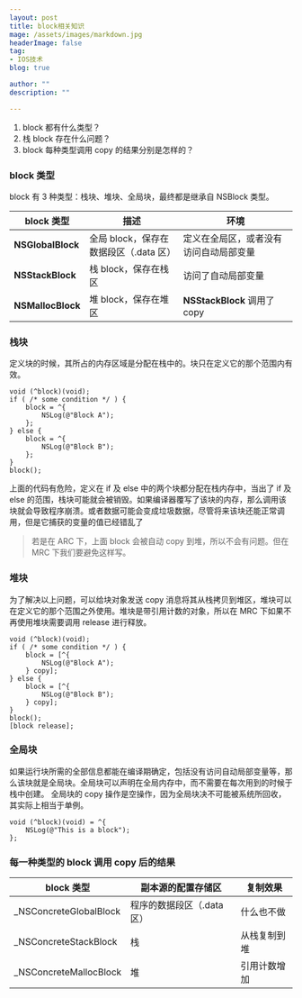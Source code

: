 ```yaml
---
layout: post
title: block相关知识
mage: /assets/images/markdown.jpg
headerImage: false
tag:
- IOS技术
blog: true

author: ""
description: ""

---
```


1. block 都有什么类型？
2. 栈 block 存在什么问题？
3. block 每种类型调用 copy 的结果分别是怎样的？

### block 类型
block 有 3 种类型：栈块、堆块、全局块，最终都是继承自 NSBlock 类型。


| block 类型         | 描述                                | 环境                                  |
|--------------------|-------------------------------------|---------------------------------------|
| __NSGlobalBlock__  | 全局 block，保存在数据段区（.data 区） | 定义在全局区，或者没有访问自动局部变量 |
| __NSStackBlock__   | 栈 block，保存在栈区                 | 访问了自动局部变量                    |
| __NSMallocBlock__  | 堆 block，保存在堆区                 | __NSStackBlock__ 调用了 copy          |

### 栈块
定义块的时候，其所占的内存区域是分配在栈中的。块只在定义它的那个范围内有效。
```objc
void (^block)(void);
if ( /* some condition */ ) {
    block = ^{
        NSLog(@"Block A");
    };
} else {
    block = ^{
        NSLog(@"Block B");
    };
}
block();
```
上面的代码有危险，定义在 if 及 else 中的两个块都分配在栈内存中，当出了 if 及 else 的范围，栈块可能就会被销毁。如果编译器覆写了该块的内存，那么调用该块就会导致程序崩溃。或者数据可能会变成垃圾数据，尽管将来该块还能正常调用，但是它捕获的变量的值已经错乱了

> 若是在 ARC 下，上面 block 会被自动 copy 到堆，所以不会有问题。但在 MRC 下我们要避免这样写。

### 堆块
为了解决以上问题，可以给块对象发送 copy 消息将其从栈拷贝到堆区，堆块可以在定义它的那个范围之外使用。堆块是带引用计数的对象，所以在 MRC 下如果不再使用堆块需要调用 release 进行释放。

```objc
void (^block)(void);
if ( /* some condition */ ) {
    block = [^{
        NSLog(@"Block A");
    } copy];
} else {
    block = [^{
        NSLog(@"Block B");
    } copy];
}
block();
[block release];
```
### 全局块
如果运行块所需的全部信息都能在编译期确定，包括没有访问自动局部变量等，那么该块就是全局块。全局块可以声明在全局内存中，而不需要在每次用到的时候于栈中创建。 全局块的 copy 操作是空操作，因为全局块决不可能被系统所回收，其实际上相当于单例。

```objc
void (^block)(void) = ^{
    NSLog(@"This is a block");
};
```
### 每一种类型的 block 调用 copy 后的结果

| block 类型              | 副本源的配置存储区       | 复制效果     |
|-------------------------|--------------------------|-------------|
| _NSConcreteGlobalBlock  | 程序的数据段区（.data 区） | 什么也不做   |
| _NSConcreteStackBlock   | 栈                       | 从栈复制到堆 |
| _NSConcreteMallocBlock	 | 堆                       | 引用计数增加 |





 



